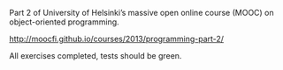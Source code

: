 Part 2 of University of Helsinki’s massive open online course (MOOC) on object-oriented programming.

http://moocfi.github.io/courses/2013/programming-part-2/

All exercises completed, tests should be green.